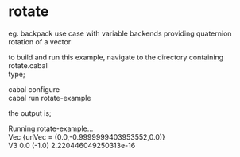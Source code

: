 # rotate
eg. backpack use case with variable backends providing quaternion rotation of a vector

to build and run this example, navigate to the directory containing rotate.cabal   
type;

cabal configure   
cabal run rotate-example    

the output is;

Running rotate-example...   
Vec {unVec = (0.0,-0.9999999403953552,0.0)}   
V3 0.0 (-1.0) 2.220446049250313e-16   
